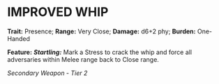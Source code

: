 ﻿# IMPROVED WHIP

**Trait:** Presence; **Range:** Very Close; **Damage:** d6+2 phy; **Burden:** One-Handed

**Feature:** ***Startling:*** Mark a Stress to crack the whip and force all adversaries within Melee range back to Close range.

*Secondary Weapon - Tier 2*
